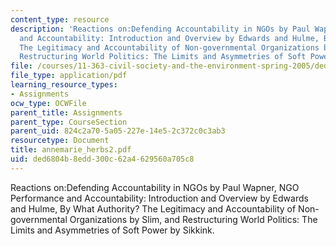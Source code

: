 ```yaml
---
content_type: resource
description: 'Reactions on:Defending Accountability in NGOs by Paul Wapner, NGO Performance
  and Accountability: Introduction and Overview by Edwards and Hulme, By What Authority?
  The Legitimacy and Accountability of Non-governmental Organizations by Slim, and
  Restructuring World Politics: The Limits and Asymmetries of Soft Power by Sikkink.'
file: /courses/11-363-civil-society-and-the-environment-spring-2005/ded6804b8edd300c62a4629560a705c8_annemarie_herbs2.pdf
file_type: application/pdf
learning_resource_types:
- Assignments
ocw_type: OCWFile
parent_title: Assignments
parent_type: CourseSection
parent_uid: 824c2a70-5a05-227e-14e5-2c372c0c3ab3
resourcetype: Document
title: annemarie_herbs2.pdf
uid: ded6804b-8edd-300c-62a4-629560a705c8
---
```

Reactions on:Defending Accountability in NGOs by Paul Wapner, NGO Performance and Accountability: Introduction and Overview by Edwards and Hulme, By What Authority? The Legitimacy and Accountability of Non-governmental Organizations by Slim, and Restructuring World Politics: The Limits and Asymmetries of Soft Power by Sikkink.

